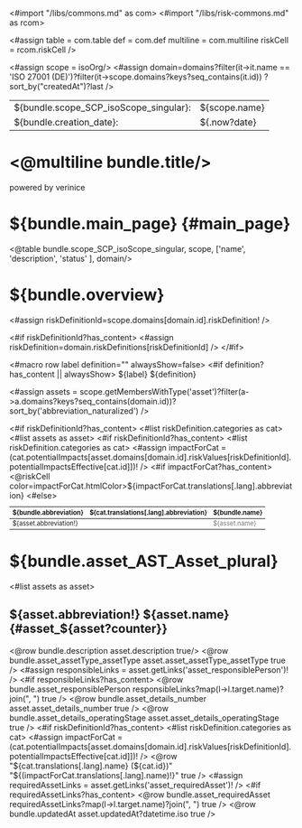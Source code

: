 <#import "/libs/commons.md" as com>
<#import "/libs/risk-commons.md" as rcom>

<#assign table = com.table
def = com.def
multiline = com.multiline
riskCell = rcom.riskCell />


<style>
<#include "styles/default.css">
h1, h2, h3, h4 {
  page-break-after: avoid;
}

td {
  vertical-align: top;
}

.main_page {
  page-break-after: always;
}

.main_page table th:first-child, .main_page table td:first-child {
  width: 8cm;
}

table.asset_list {
  -fs-table-paginate: paginate;
  font-size: 80%;
}

table.asset_list th:first-child, table.asset_list td:first-child {
  white-space: nowrap;
}

.fullwidth {
  width: 100%;
}

.asset_list a {
  color: #767676;
  text-decoration: none;
}

.asset_list a span::after {
  content: leader('.') " " target-counter(attr(href), page);
}
</style>

<#assign scope = isoOrg/>
<#assign domain=domains?filter(it->it.name == 'ISO 27001 (DE)')?filter(it->scope.domains?keys?seq_contains(it.id))
?sort_by("createdAt")?last />

<div class="footer-left">
  <table>
    <tr>
      <td>${bundle.scope_SCP_isoScope_singular}: </td>
      <td>${scope.name}</td>
    </tr>
    <tr>
      <td>${bundle.creation_date}: </td>
      <td>${.now?date}</td>
    </tr>
  </table>
</div>

<div class="cover">
<h1><@multiline bundle.title/></h1>
<p>powered by verinice</p>
</div>

# ${bundle.main_page} {#main_page}

<div class="main_page">

<@table bundle.scope_SCP_isoScope_singular,
scope,
['name',
'description',
'status'
],
domain/>

</div>

# ${bundle.overview}

<#assign riskDefinitionId=scope.domains[domain.id].riskDefinition! />

<#if riskDefinitionId?has_content>
  <#assign riskDefinition=domain.riskDefinitions[riskDefinitionId] />
</#if>

<#macro row label definition="" alwaysShow=false>
  <#if definition?has_content || alwaysShow>
    <tr>
    <td>${label}</td>
    <td> ${definition}</td>
  </tr>
  </#if>
</#macro>

<#assign assets = scope.getMembersWithType('asset')?filter(a->a.domains?keys?seq_contains(domain.id))?sort_by('abbreviation_naturalized') />

<table class="table fullwidth asset_list">
<thead>
<tr>
<th>${bundle.abbreviation}</th>
<#if riskDefinitionId?has_content>
<#list riskDefinition.categories as cat>
<th>${cat.translations[.lang].abbreviation}</th>
</#list>
</#if>
<th>${bundle.name}</th>
</tr>
</thead>
<tbody>
<#list assets as asset>
<tr>
<td>${asset.abbreviation!}</td>
<#if riskDefinitionId?has_content>
<#list riskDefinition.categories as cat>
<#assign impactForCat = (cat.potentialImpacts[asset.domains[domain.id].riskValues[riskDefinitionId].potentialImpactsEffective[cat.id]])! />
<#if impactForCat?has_content>
<@riskCell color=impactForCat.htmlColor>${impactForCat.translations[.lang].abbreviation}</@riskCell>
<#else>
<td/>
</#if>
</#list>
</#if>
<td><a href="#asset_${asset?counter}" title="${bundle('jumpto', asset.name)}">${asset.name}<span href="#asset_${asset?counter}"/></a></td>
</tr>
</#list>
</tbody>
</table>

# ${bundle.asset_AST_Asset_plural}

<#list assets as asset>
<div style="page-break-inside: avoid;">


## ${asset.abbreviation!} ${asset.name} {#asset_${asset?counter}}

<table>
<tbody>
<@row bundle.description asset.description true/>
<@row bundle.asset_assetType_assetType asset.asset_assetType_assetType true />
<#assign responsibleLinks = asset.getLinks('asset_responsiblePerson')! />
<#if responsibleLinks?has_content>
<@row bundle.asset_responsiblePerson responsibleLinks?map(l->l.target.name)?join(", ") true />
</#if>
<@row bundle.asset_details_number asset.asset_details_number true />
<@row bundle.asset_details_operatingStage asset.asset_details_operatingStage true />
<#if riskDefinitionId?has_content>
<#list riskDefinition.categories as cat>
<#assign impactForCat = (cat.potentialImpacts[asset.domains[domain.id].riskValues[riskDefinitionId].potentialImpactsEffective[cat.id]])! />
<@row "${cat.translations[.lang].name} (${cat.id})" "${(impactForCat.translations[.lang].name)!}" true />
</#list>
</#if>
<#assign requiredAssetLinks = asset.getLinks('asset_requiredAsset')! />
<#if requiredAssetLinks?has_content>
<@row bundle.asset_requiredAsset requiredAssetLinks?map(l->l.target.name)?join(", ") true />
</#if>
<@row bundle.updatedAt asset.updatedAt?datetime.iso true />
</tbody>
</table>


</div>
</#list>
